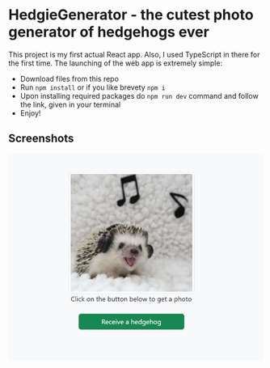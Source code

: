 # HedgieGenerator - the cutest photo generator of hedgehogs ever
This project is my first actual React app. Also, I used TypeScript in there for the first time.
The launching of the web app is extremely simple:
- Download files from this repo
- Run ``npm install`` or if you like brevety ``npm i``
- Upon installing required packages do ``npm run dev`` command and follow the link, given in your terminal
- Enjoy!
## Screenshots
![Screenshot1](https://raw.githubusercontent.com/jezmunh/HedgieGenerator/refs/heads/main/screenshots/screenshot1.png)
